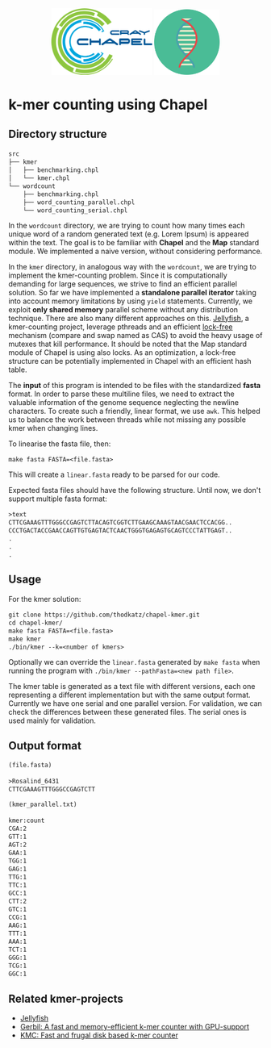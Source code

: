 
<div align="center">
<a name="logo"/>
  <img src="doc/chapel.png" width="200" />
  <a href="https://chapel-lang.org/" target="_blank">
</a>
<img src="doc/dna.svg" width="130" /> 
</div>

# k-mer counting using Chapel

## Directory structure

```
src
├── kmer
│   ├── benchmarking.chpl
│   └── kmer.chpl
└── wordcount
    ├── benchmarking.chpl
    ├── word_counting_parallel.chpl
    └── word_counting_serial.chpl
```

In the `wordcount` directory, we are trying to count how many times each unique word of a random generated text (e.g. Lorem Ipsum) is appeared within the text. The goal is to be familiar with **Chapel** and the **Map** standard module. We implemented a naive version, without considering performance.

In the `kmer` directory, in analogous way with the `wordcount`, we are trying to implement the kmer-counting problem. Since it is computationally demanding for large sequences, we strive to find an efficient parallel solution. So far we have implemented a **standalone parallel iterator** taking into account memory limitations by using `yield` statements. Currently, we exploit **only shared memory** parallel scheme without any distribution technique. There are also many different approaches on this. [Jellyfish](https://github.com/gmarcais/Jellyfish), a kmer-counting project, leverage pthreads and an efficient [lock-free](https://www.ncbi.nlm.nih.gov/pmc/articles/PMC3051319/) mechanism (compare and swap named as CAS) to avoid the heavy usage of mutexes that kill performance. It should be noted that the Map standard module of Chapel is using also locks. As an optimization, a lock-free structure can be potentially implemented in Chapel with an efficient hash table.

The **input** of this program is intended to be files with the standardized **fasta** format. In order to parse these multiline files, we need to extract the valuable information of the genome sequence neglecting the newline characters. To create such a friendly, linear format, we use `awk`. This helped us to balance the work between threads while not missing any possible kmer when changing lines.

To linearise the fasta file, then:
```
make fasta FASTA=<file.fasta>
```
This will create a `linear.fasta` ready to be parsed for our code.

Expected fasta files should have the following structure. Until now, we don't support multiple fasta format:
```
>text
CTTCGAAAGTTTGGGCCGAGTCTTACAGTCGGTCTTGAAGCAAAGTAACGAACTCCACGG..
CCCTGACTACCGAACCAGTTGTGAGTACTCAACTGGGTGAGAGTGCAGTCCCTATTGAGT..
.
.
.
```

## Usage

For the kmer solution:
```
git clone https://github.com/thodkatz/chapel-kmer.git
cd chapel-kmer/
make fasta FASTA=<file.fasta>
make kmer
./bin/kmer --k=<number of kmers>
```
Optionally we can override the `linear.fasta` generated by `make fasta` when running the program with `./bin/kmer --pathFasta=<new path file>`.

The kmer table is generated as a text file with different versions, each one representing a different implementation but with the same output format. Currently we have one serial and one parallel version. For validation, we can check the differences between these generated files. The serial ones is used mainly for validation. 

## Output format

```
(file.fasta)

>Rosalind_6431
CTTCGAAAGTTTGGGCCGAGTCTT
```

```
(kmer_parallel.txt)

kmer:count
CGA:2
GTT:1
AGT:2
GAA:1
TGG:1
GAG:1
TTG:1
TTC:1
GCC:1
CTT:2
GTC:1
CCG:1
AAG:1
TTT:1
AAA:1
TCT:1
GGG:1
TCG:1
GGC:1
```

## Related kmer-projects
- [Jellyfish](https://github.com/gmarcais/Jellyfish)
- [Gerbil: A fast and memory-efficient k-mer counter with GPU-support](https://github.com/uni-halle/gerbil)
- [KMC: Fast and frugal disk based k-mer counter](https://github.com/refresh-bio/KMC)
